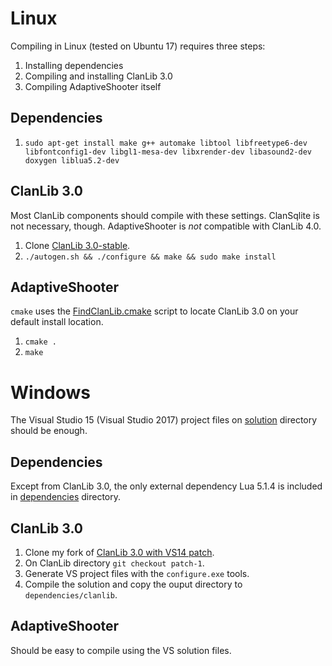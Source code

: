 # Linux

Compiling in Linux (tested on Ubuntu 17) requires three steps:
1. Installing dependencies
2. Compiling and installing ClanLib 3.0
3. Compiling AdaptiveShooter itself

## Dependencies
1. `sudo apt-get install make g++ automake libtool libfreetype6-dev libfontconfig1-dev libgl1-mesa-dev libxrender-dev libasound2-dev doxygen liblua5.2-dev`

## ClanLib 3.0
Most ClanLib components should compile with these settings. ClanSqlite is not necessary, though. AdaptiveShooter is *not* compatible with ClanLib 4.0.
1. Clone [ClanLib 3.0-stable](https://github.com/sphair/ClanLib/).
2. `./autogen.sh && ./configure && make && sudo make install`

## AdaptiveShooter
`cmake` uses the [FindClanLib.cmake](FindClanLib.cmake) script to locate ClanLib 3.0 on your default install location.
1. `cmake .`
2. `make`

# Windows

The Visual Studio 15 (Visual Studio 2017) project files on [solution](solution) directory should be enough.

## Dependencies
Except from ClanLib 3.0, the only external dependency Lua 5.1.4 is included in [dependencies](dependencies) directory.

## ClanLib 3.0

1. Clone my fork of [ClanLib 3.0 with VS14 patch](http://github.com/killerasus/ClanLib).
2. On ClanLib directory `git checkout patch-1`.
3. Generate VS project files with the `configure.exe` tools.
4. Compile the solution and copy the ouput directory to `dependencies/clanlib`.

## AdaptiveShooter
Should be easy to compile using the VS solution files.
